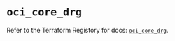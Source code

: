 # `oci_core_drg`

Refer to the Terraform Registory for docs: [`oci_core_drg`](https://registry.terraform.io/providers/oracle/oci/6.18.0/docs/resources/core_drg).
